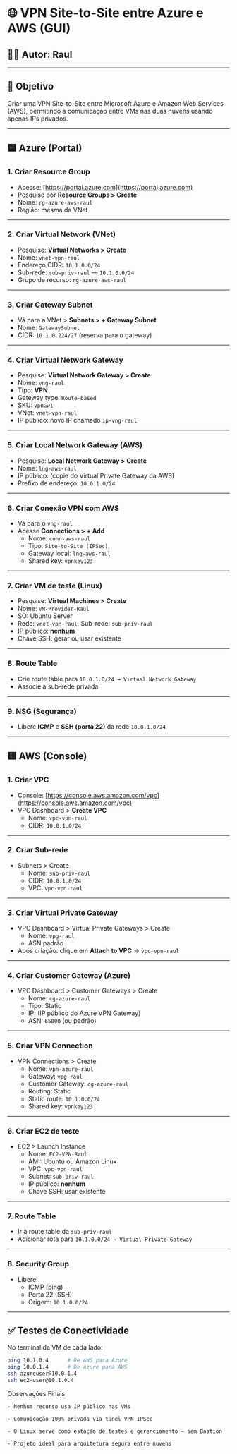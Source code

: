 # 🌐 VPN Site-to-Site entre Azure e AWS (GUI)

## 🧑‍💻 Autor: Raul

---

## 🎯 Objetivo
Criar uma VPN Site-to-Site entre Microsoft Azure e Amazon Web Services (AWS), permitindo a comunicação entre VMs nas duas nuvens usando apenas IPs privados.

---

## 🟦 Azure (Portal)

### 1. Criar Resource Group
- Acesse: [https://portal.azure.com](https://portal.azure.com)
- Pesquise por **Resource Groups > Create**
- Nome: `rg-azure-aws-raul`
- Região: mesma da VNet

---

### 2. Criar Virtual Network (VNet)
- Pesquise: **Virtual Networks > Create**
- Nome: `vnet-vpn-raul`
- Endereço CIDR: `10.1.0.0/24`
- Sub-rede: `sub-priv-raul` — `10.1.0.0/24`
- Grupo de recurso: `rg-azure-aws-raul`

---

### 3. Criar Gateway Subnet
- Vá para a VNet > **Subnets > + Gateway Subnet**
- Nome: `GatewaySubnet`
- CIDR: `10.1.0.224/27` (reserva para o gateway)

---

### 4. Criar Virtual Network Gateway
- Pesquise: **Virtual Network Gateway > Create**
- Nome: `vng-raul`
- Tipo: **VPN**
- Gateway type: `Route-based`
- SKU: `VpnGw1`
- VNet: `vnet-vpn-raul`
- IP público: novo IP chamado `ip-vng-raul`

---

### 5. Criar Local Network Gateway (AWS)
- Pesquise: **Local Network Gateway > Create**
- Nome: `lng-aws-raul`
- IP público: (copie do Virtual Private Gateway da AWS)
- Prefixo de endereço: `10.0.1.0/24`

---

### 6. Criar Conexão VPN com AWS
- Vá para o `vng-raul`
- Acesse **Connections > + Add**
  - Nome: `conn-aws-raul`
  - Tipo: `Site-to-Site (IPSec)`
  - Gateway local: `lng-aws-raul`
  - Shared key: `vpnkey123`

---

### 7. Criar VM de teste (Linux)
- Pesquise: **Virtual Machines > Create**
- Nome: `VM-Provider-Raul`
- SO: Ubuntu Server
- Rede: `vnet-vpn-raul`, Sub-rede: `sub-priv-raul`
- IP público: **nenhum**
- Chave SSH: gerar ou usar existente

---

### 8. Route Table
- Crie route table para `10.0.1.0/24 → Virtual Network Gateway`
- Associe à sub-rede privada

---

### 9. NSG (Segurança)
- Libere **ICMP** e **SSH (porta 22)** da rede `10.0.1.0/24`

---

## 🟨 AWS (Console)

### 1. Criar VPC
- Console: [https://console.aws.amazon.com/vpc](https://console.aws.amazon.com/vpc)
- VPC Dashboard > **Create VPC**
  - Nome: `vpc-vpn-raul`
  - CIDR: `10.0.1.0/24`

---

### 2. Criar Sub-rede
- Subnets > Create
  - Nome: `sub-priv-raul`
  - CIDR: `10.0.1.0/24`
  - VPC: `vpc-vpn-raul`

---

### 3. Criar Virtual Private Gateway
- VPC Dashboard > Virtual Private Gateways > Create
  - Nome: `vpg-raul`
  - ASN padrão
- Após criação: clique em **Attach to VPC** → `vpc-vpn-raul`

---

### 4. Criar Customer Gateway (Azure)
- VPC Dashboard > Customer Gateways > Create
  - Nome: `cg-azure-raul`
  - Tipo: Static
  - IP: (IP público do Azure VPN Gateway)
  - ASN: `65000` (ou padrão)

---

### 5. Criar VPN Connection
- VPN Connections > Create
  - Nome: `vpn-azure-raul`
  - Gateway: `vpg-raul`
  - Customer Gateway: `cg-azure-raul`
  - Routing: Static
  - Static route: `10.1.0.0/24`
  - Shared key: `vpnkey123`

---

### 6. Criar EC2 de teste
- EC2 > Launch Instance
  - Nome: `EC2-VPN-Raul`
  - AMI: Ubuntu ou Amazon Linux
  - VPC: `vpc-vpn-raul`
  - Subnet: `sub-priv-raul`
  - IP público: **nenhum**
  - Chave SSH: usar existente

---

### 7. Route Table
- Ir à route table da `sub-priv-raul`
- Adicionar rota para `10.1.0.0/24 → Virtual Private Gateway`

---

### 8. Security Group
- Libere:
  - ICMP (ping)
  - Porta 22 (SSH)
  - Origem: `10.1.0.0/24`

---

## ✅ Testes de Conectividade

No terminal da VM de cada lado:

```bash
ping 10.1.0.4      # De AWS para Azure
ping 10.0.1.4      # De Azure para AWS
ssh azureuser@10.0.1.4
ssh ec2-user@10.1.0.4
```

Observações Finais

    - Nenhum recurso usa IP público nas VMs

    - Comunicação 100% privada via túnel VPN IPSec

    - O Linux serve como estação de testes e gerenciamento — sem Bastion

    - Projeto ideal para arquitetura segura entre nuvens
